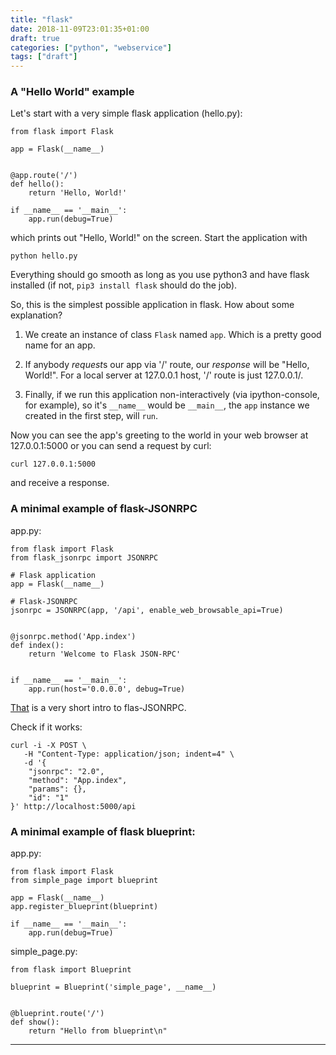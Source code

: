 ```yaml
---
title: "flask"
date: 2018-11-09T23:01:35+01:00
draft: true
categories: ["python", "webservice"]
tags: ["draft"]
---
```


### A "Hello World" example

Let's start with a very simple flask application (hello.py):

```{python}
from flask import Flask

app = Flask(__name__)


@app.route('/')
def hello():
    return 'Hello, World!'

if __name__ == '__main__':
    app.run(debug=True)
```

which prints out "Hello, World!" on the screen. 
Start the application with
```
python hello.py
```

Everything should go smooth as long as you use python3 and have flask installed (if not, `pip3 install flask` should do the job).

So, this is the simplest possible application in flask. How about some explanation?

1. We create an instance of class `Flask` named `app`. Which is a pretty good name for an app.

2. If anybody *request*s our app via '/' route, our *response* will be "Hello, World!". For a local server at 127.0.0.1 host, '/' route is just 127.0.0.1/.

3. Finally, if we run this application non-interactively (via ipython-console, for example), so it's `__name__` would be `__main__`, the `app` instance we created in the first step, will `run`.

Now you can see the app's greeting to the world in your web browser at 127.0.0.1:5000 or you can send a request by curl:
```{bash}
curl 127.0.0.1:5000
```
and receive a response.


### A minimal example of flask-JSONRPC

app.py:
```{python, eval = FALSE, python.reticulate = FALSE}
from flask import Flask
from flask_jsonrpc import JSONRPC

# Flask application
app = Flask(__name__)

# Flask-JSONRPC
jsonrpc = JSONRPC(app, '/api', enable_web_browsable_api=True)


@jsonrpc.method('App.index')
def index():
    return 'Welcome to Flask JSON-RPC'


if __name__ == '__main__':
    app.run(host='0.0.0.0', debug=True)
```

[That](https://github.com/cenobites/flask-jsonrpc) is a very short intro to flas-JSONRPC.

Check if it works:

```{bash, eval = FALSE}
curl -i -X POST \
   -H "Content-Type: application/json; indent=4" \
   -d '{
    "jsonrpc": "2.0",
    "method": "App.index",
    "params": {},
    "id": "1"
}' http://localhost:5000/api
```

### A minimal example of flask blueprint:

app.py:
```{python, eval = FALSE, python.reticulate = FALSE}
from flask import Flask
from simple_page import blueprint

app = Flask(__name__)
app.register_blueprint(blueprint)

if __name__ == '__main__':
    app.run(debug=True)
```

simple_page.py:
```{python, eval = FALSE, python.reticulate = FALSE}
from flask import Blueprint

blueprint = Blueprint('simple_page', __name__)


@blueprint.route('/')
def show():
    return "Hello from blueprint\n"
```

***
